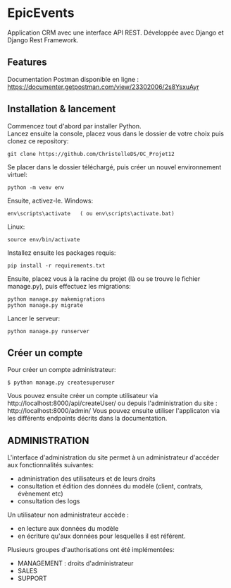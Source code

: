 # EpicEvents
Application CRM avec une interface API REST.
Développée avec Django et Django Rest Framework.

## Features

Documentation Postman disponible en ligne :
https://documenter.getpostman.com/view/23302006/2s8YsxuAyr


## Installation & lancement

Commencez tout d'abord par installer Python.  
Lancez ensuite la console, placez vous dans le dossier de votre choix puis clonez ce repository:
```
git clone https://github.com/ChristelleDS/OC_Projet12
```
Se placer dans le dossier téléchargé, puis créer un nouvel environnement virtuel:
```
python -m venv env
```
Ensuite, activez-le.
Windows:
```
env\scripts\activate   ( ou env\scripts\activate.bat)
```
Linux:
```
source env/bin/activate
```
Installez ensuite les packages requis:
```
pip install -r requirements.txt
```
Ensuite, placez vous à la racine du projet (là ou se trouve le fichier manage.py), puis effectuez les migrations:
```
python manage.py makemigrations
python manage.py migrate
```
Lancer le serveur: 
```
python manage.py runserver
```

## Créer un compte

Pour créer un compte administrateur: 
```
$ python manage.py createsuperuser
```
Vous pouvez ensuite créer un compte utilisateur via http://localhost:8000/api/createUser/ 
ou depuis l'administration du site : http://localhost:8000/admin/
Vous pouvez ensuite utiliser l'applicaton via les différents endpoints décrits dans la documentation. 

## ADMINISTRATION

L'interface d'administration du site permet à un administrateur d'accéder aux fonctionnalités suivantes:
- administration des utilisateurs et de leurs droits
- consultation et édition des données du modèle (client, contrats, évènement etc)
- consultation des logs

Un utilisateur non administrateur accède :
- en lecture aux données du modèle 
- en écriture qu'aux données pour lesquelles il est référent.

Plusieurs groupes d'authorisations ont été implémentées:
- MANAGEMENT : droits d'administrateur
- SALES 
- SUPPORT 

